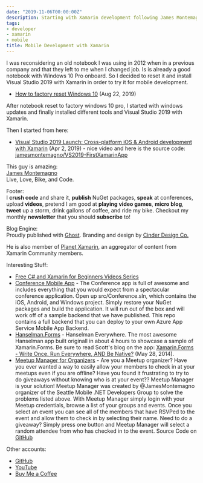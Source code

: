 ```yaml
---
date: "2019-11-06T00:00:00Z"
description: Starting with Xamarin development following James Montemagno
tags:
- developer
- xamarin
- mobile
title: Mobile Development with Xamarin
---
```



I was reconsidering an old notebook I was using in 2012 when in a previous company and that they left to me when I changed job.
Is is already a good notebook with Windows 10 Pro onboard.
So I decided to reset it and install Visual Studio 2019 with Xamarin in order to try it for mobile development.

* [How to factory reset Windows 10](https://www.techradar.com/how-to/how-to-factory-reset-windows-10) (Aug 22, 2019)

After notebook reset to factory windows 10 pro, I started with windows updates and finally installed different tools and Visual Studio 2019 with Xamarin.

Then I started from here:

* [Visual Studio 2019 Launch: Cross-platform iOS & Android development with Xamarin](https://www.youtube.com/watch?v=IcWnbZ6joDs) (Apr 2, 2019) - nice video and here is the source code:  [jamesmontemagno/VS2019-FirstXamarinApp](https://github.com/JamesMontemagno/VS2019-FirstXamarinApp)

This guy is amazing:  
[James Montemagno](https://montemagno.com/)  
Live, Love, Bike, and Code.

Footer:  
I **crush code** and share it, **publish** NuGet packages, **speak** at conferences, upload **videos**, pretend I am good at **playing video games**, **micro blog**, **tweet** up a storm, drink gallons of coffee, and ride my bike. Checkout my monthly **newsletter** that you should **subscribe** to!

Blog Engine:  
Proudly published with [Ghost](http://ghost.org/). Branding and design by [Cinder Design Co.](http://www.cinderdesign.co/)

He is also member of [Planet Xamarin](https://www.planetxamarin.com/), an aggregator of content from Xamarin Community members.

Interesting Stuff:

* [Free C# and Xamarin for Beginners Videos Series](https://montemagno.com/announcing-free-xamarin-and-c-sharp-for-beginners-videos-series/)
* [Conference Mobile App](https://github.com/xamarinhq/app-conference) - The Conference app is full of awesome and includes everything that you would expect from a spectacular conference application. Open up src/Conference.sln, which contains the iOS, Android, and Windows project. Simply restore your NuGet packages and build the application. It will run out of the box and will work off of a sample backend that we have published. This repo contains a full backend that you can deploy to your own Azure App Service Mobile App Backend.
* [Hanselman.Forms](https://github.com/jamesmontemagno/Hanselman.Forms) - Hanselman Everywhere. The most awesome Hanselman app built originall in about 4 hours to showcase a sample of Xamarin.Forms. Be sure to read Scott's blog on the app: [Xamarin.Forms - Write Once, Run Everywhere, AND Be Native?](https://www.hanselman.com/blog/XamarinFormsWriteOnceRunEverywhereANDBeNative.aspx) (May 28, 2014).
* [Meetup Manager for Organizers](https://play.google.com/store/apps/details?id=com.refractored.meetupmanager) - Are you a Meetup organizer? Have you ever wanted a way to easily allow your members to check in at your meetups even if you are offline? Have you found it frustrating to try to do giveaways without knowing who is at your event?? Meetup Manager is your solution! Meetup Manager was created by @JamesMontemagno organizer of the Seattle Mobile .NET Developers Group to solve the problems listed above. With Meetup Manager simply login with your Meetup credentials, browse a list of your groups and events. Once you select an event you can see all of the members that have RSVPed to the event and allow them to check in by selecting their name. Need to do a giveaway? Simply press one button and Meetup Manager will select a random attendee from who has checked in to the event. Source Code on [GitHub](https://github.com/jamesmontemagno/MeetupManager)

Other accounts:

* [GitHub](https://github.com/jamesmontemagno)
* [YouTube](https://www.youtube.com/user/jamesmontemagno/videos)
* [Buy Me a Coffee](https://www.buymeacoffee.com/jamesmontemagno)

